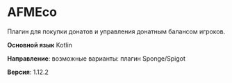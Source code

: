 # AFMEco
Плагин для покупки донатов и управления донатным балансом игроков.

**Основной язык** Kotlin

**Направление**:  возможные варианты: плагин Sponge/Spigot

**Версия**: 1.12.2
